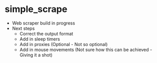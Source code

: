 # simple_scrape
- Web scraper build in progress
- Next steps
	- Correct the output format
	- Add in sleep timers
	- Add in proxies (Optional - Not so optional)
	- Add in mouse movements (Not sure how this can be achieved - Giving it a shot)
